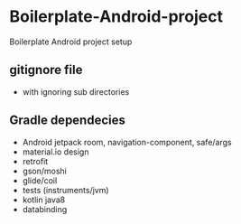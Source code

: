 # Boilerplate-Android-project
Boilerplate Android project setup

## gitignore file
- with ignoring sub directories

## Gradle dependecies
- Android jetpack room, navigation-component, safe/args 
- material.io design
- retrofit
- gson/moshi
- glide/coil
- tests (instruments/jvm)
- kotlin java8
- databinding
